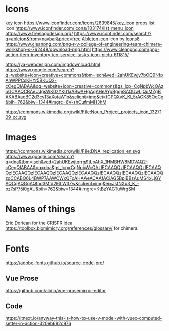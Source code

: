 # Icons
key icon https://www.iconfinder.com/icons/2639845/key_icon
props list icon https://www.iconfinder.com/icons/103174/list_menu_icon
https://www.freelogodesign.org/
https://www.iconfinder.com/search/?q=ableton&from=navbar&price=free
<a target="_blank" href="https://icons8.com/icons/set/ableton">Ableton icon</a> icon by <a target="_blank" href="https://icons8.com">Icons8</a>
https://www.cleanpng.com/png-r-v-college-of-engineering-team-chimera-workshop-s-762448/download-png.html
https://www.cleanpng.com/png-action-item-inventory-ico-service-tasks-icon-pictu-611815/

https://ya-webdesign.com/imgdownload.html
https://www.google.com/search?q=website+icon+creative+commons&tbm=isch&ved=2ahUKEwjy7bOQ9NfpAhWPPCsKHYr5BKUQ2-cCegQIABAA&oq=website+icon+creative+commons&gs_lcp=CgNpbWcQAzoGCAAQCBAeUJgsWK0zYK01aABwAHgAgAHeAYgBggeSAQUwLjQuMZgBAKABAaoBC2d3cy13aXotaW1n&sclient=img&ei=fGPQXvK_KI_5rAGK85OoCg&bih=762&biw=1344#imgrc=6V-shCufmMH3hM

https://commons.wikimedia.org/wiki/File:Noun_Project_projects_icon_1327109_cc.svg

# Images
https://commons.wikimedia.org/wiki/File:DNA_replication_en.svg
https://www.google.com/search?q=dna&tbm=isch&ved=2ahUKEwjtqrrg9tLpAhX_1HMBHW8MDVAQ2-cCegQIABAA&oq=dna&gs_lcp=CgNpbWcQAzIECAAQQzIECAAQQzIECAAQQzIECAAQQzIECAAQQzIECAAQQzIECAAQQzIECAAQQzIECAAQQzIECAAQQzoCCABQ6L4BWP7AAWCWxQFoAHAAeACAAfACiAG5BpIBBzAuMS4xLjGYAQCgAQGqAQtnd3Mtd2l6LWltZw&sclient=img&ei=JsfNXu3_K_-pz7sP75i0gAU&bih=762&biw=1344#imgrc=KtBzYAGTuWrgSM

# Names of things
Eric Doriean for the CRISPR idea
https://toolbox.biomimicry.org/references/glossary/ for chimera.

# Fonts
https://adobe-fonts.github.io/source-code-pro/

## Vue Prose
https://github.com/alidlo/vue-prosemirror-editor

## Code 
https://itnext.io/anyway-this-is-how-to-use-v-model-with-vuex-computed-setter-in-action-320eb682c976